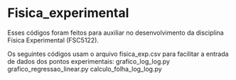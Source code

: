 # Fisica_experimental

Esses códigos foram feitos para auxiliar no desenvolvimento da disciplina Física Experimental (FSC5122).

Os seguintes códigos usam o arquivo fisica_exp.csv para facilitar a entrada de dados dos pontos experimentais:
  grafico_log_log.py
  grafico_regressao_linear.py
  calculo_folha_log_log.py
